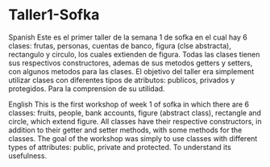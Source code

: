 # Taller1-Sofka

Spanish
Este es el primer taller de la semana 1 de sofka en el cual hay 6 clases: frutas, personas, cuentas de banco, figura (clse abstracta), rectangulo y circulo,
los cuales extienden de figura. Todas las clases tienen sus respectivos constructores, ademas de sus metodos getters y setters, con algunos metodos para las clases.
El objetivo del taller era simplement utilizar clases con diferentes tipos de atributos: publicos, privados y protegidos. Para la comprension de su utilidad.


English
This is the first workshop of week 1 of sofka in which there are 6 classes: fruits, people, bank accounts, figure (abstract class), rectangle and circle,
which extend figure. All classes have their respective constructors, in addition to their getter and setter methods, with some methods for the classes.
The goal of the workshop was simply to use classes with different types of attributes: public, private and protected. To understand its usefulness.
